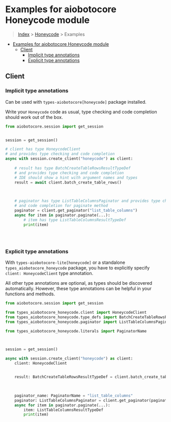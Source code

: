 <a id="examples-for-aiobotocore-honeycode-module"></a>

# Examples for aiobotocore Honeycode module

> [Index](../README.md) > [Honeycode](./README.md) > Examples

- [Examples for aiobotocore Honeycode module](#examples-for-aiobotocore-honeycode-module)
  - [Client](#client)
    - [Implicit type annotations](#implicit-type-annotations)
    - [Explicit type annotations](#explicit-type-annotations)

<a id="client"></a>

## Client

<a id="implicit-type-annotations"></a>

### Implicit type annotations

Can be used with `types-aiobotocore[honeycode]` package installed.

Write your `Honeycode` code as usual, type checking and code completion should
work out of the box.

```python
from aiobotocore.session import get_session


session = get_session()

# client has type HoneycodeClient
# and provides type checking and code completion
async with session.create_client("honeycode") as client:
    
    # result has type BatchCreateTableRowsResultTypeDef
    # and provides type checking and code completion
    # IDE should show a hint with argument names and types
    result = await client.batch_create_table_rows()
    

    
    # paginator has type ListTableColumnsPaginator and provides type checking
    # and code completion for paginate method
    paginator = client.get_paginator("list_table_columns")
    async for item in paginator.paginate(...):
        # item has type ListTableColumnsResultTypeDef
        print(item)
    

    
```

<a id="explicit-type-annotations"></a>

### Explicit type annotations

With `types-aiobotocore-lite[honeycode]` or a standalone
`types_aiobotocore_honeycode` package, you have to explicitly specify
`client: HoneycodeClient` type annotation.

All other type annotations are optional, as types should be discovered
automatically. However, these type annotations can be helpful in your functions
and methods.

```python
from aiobotocore.session import get_session

from types_aiobotocore_honeycode.client import HoneycodeClient
from types_aiobotocore_honeycode.type_defs import BatchCreateTableRowsResultTypeDef
from types_aiobotocore_honeycode.paginator import ListTableColumnsPaginator

from types_aiobotocore_honeycode.literals import PaginatorName



session = get_session()

async with session.create_client("honeycode") as client:
    client: HoneycodeClient

    
    result: BatchCreateTableRowsResultTypeDef = client.batch_create_table_rows()
    

    
    paginator_name: PaginatorName = "list_table_columns"
    paginator: ListTableColumnsPaginator = client.get_paginator(paginator_name)
    async for item in paginator.paginate(...):
        item: ListTableColumnsResultTypeDef
        print(item)
    

    
```
